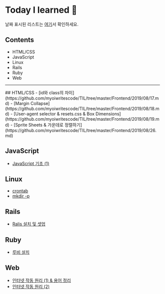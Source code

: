 # Today I learned :pencil:
날짜 표시된 리스트는 [여기](./day_record.md)서 확인하세요.

## Contents
- HTML/CSS
- JavaScript
- Linux
- Rails
- Ruby
- Web

<hr />
## HTML/CSS
- [id와 class의 차이](https://github.com/myoiwritescode/TIL/tree/master/Frontend/2019/08/17.md)
- [Margin Collapse](https://github.com/myoiwritescode/TIL/tree/master/Frontend/2019/08/18.md)
- [User-agent selector & resets.css & Box Dimensions](https://github.com/myoiwritescode/TIL/tree/master/Frontend/2019/08/19.md)
- [Sprite Sheets & 가운데로 정렬하기](https://github.com/myoiwritescode/TIL/tree/master/Frontend/2019/08/26.md)

## JavaScript
- [JavaScript 기초 (1)](https://github.com/myoiwritescode/TIL/tree/master/JavaScript/2019/08/28.md)

## Linux
- [crontab](https://github.com/myoiwritescode/TIL/tree/master/Linux/2019/08/19.md)
- [mkdir -p](https://github.com/myoiwritescode/TIL/tree/master/Linux/2019/08/16.md)

## Rails
- [Ralis 설치 및 셋업](https://github.com/myoiwritescode/TIL/tree/master/Rails/2019/08/16.md)

## Ruby
- [루비 설치](https://github.com/myoiwritescode/TIL/tree/master/Ruby/2019/08/16.md)

## Web
- [인터넷 작동 원리 (1) & 용어 정리](https://github.com/myoiwritescode/TIL/tree/master/Web/2019/08/16.md)
- [인터넷 작동 원리 (2)](https://github.com/myoiwritescode/TIL/tree/master/Web/2019/08/17.md)

